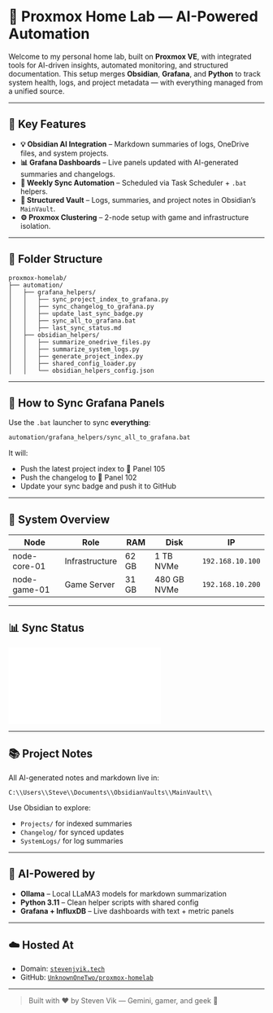 # 🧠 Proxmox Home Lab — AI-Powered Automation

Welcome to my personal home lab, built on **Proxmox VE**, with integrated tools for AI-driven insights, automated monitoring, and structured documentation. This setup merges **Obsidian**, **Grafana**, and **Python** to track system health, logs, and project metadata — with everything managed from a unified source.

---

## 🚀 Key Features

- **💡 Obsidian AI Integration** – Markdown summaries of logs, OneDrive files, and system projects.
- **📊 Grafana Dashboards** – Live panels updated with AI-generated summaries and changelogs.
- **📝 Weekly Sync Automation** – Scheduled via Task Scheduler + `.bat` helpers.
- **📁 Structured Vault** – Logs, summaries, and project notes in Obsidian’s `MainVault`.
- **⚙️ Proxmox Clustering** – 2-node setup with game and infrastructure isolation.

---

## 📁 Folder Structure

```
proxmox-homelab/
├── automation/
│   ├── grafana_helpers/
│   │   ├── sync_project_index_to_grafana.py
│   │   ├── sync_changelog_to_grafana.py
│   │   ├── update_last_sync_badge.py
│   │   ├── sync_all_to_grafana.bat
│   │   ├── last_sync_status.md
│   ├── obsidian_helpers/
│   │   ├── summarize_onedrive_files.py
│   │   ├── summarize_system_logs.py
│   │   ├── generate_project_index.py
│   │   ├── shared_config_loader.py
│   │   └── obsidian_helpers_config.json
```

---

## 🔧 How to Sync Grafana Panels

Use the `.bat` launcher to sync **everything**:

```bash
automation/grafana_helpers/sync_all_to_grafana.bat
```

It will:
- Push the latest project index to 🧠 Panel 105
- Push the changelog to 📝 Panel 102
- Update your sync badge and push it to GitHub

---

## 🧪 System Overview

| Node        | Role           | RAM     | Disk       | IP              |
|-------------|----------------|---------|------------|-----------------|
| node-core-01 | Infrastructure | 62 GB   | 1 TB NVMe  | `192.168.10.100` |
| node-game-01| Game Server    | 31 GB   | 480 GB NVMe| `192.168.10.200` |

---

## 📊 Sync Status

[![](automation/grafana_helpers/last_sync_status.md)](automation/grafana_helpers/last_sync_status.md)

---

## 📚 Project Notes

All AI-generated notes and markdown live in:
```
C:\\Users\\Steve\\Documents\\ObsidianVaults\\MainVault\\
```

Use Obsidian to explore:
- `Projects/` for indexed summaries
- `Changelog/` for synced updates
- `SystemLogs/` for log summaries

---

## 🤖 AI-Powered by

- **Ollama** – Local LLaMA3 models for markdown summarization
- **Python 3.11** – Clean helper scripts with shared config
- **Grafana + InfluxDB** – Live dashboards with text + metric panels

---

## ☁️ Hosted At

- Domain: [`stevenjvik.tech`](https://stevenjvik.tech)
- GitHub: [`UnknownOneTwo/proxmox-homelab`](https://github.com/UnknownOneTwo/proxmox-homelab)

---

> Built with ❤️ by Steven Vik — Gemini, gamer, and geek 🧠